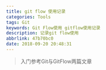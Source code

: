 ```yaml
---
title: git flow 使用记录
categories: Tools
tags: Git
keywords: Git Flow使用 gitflow使用记录
description: 记录git flow使用
abbrlink: 47b70bc0
date: 2018-09-20 20:48:31
---
```

> 入门参考Git与GitFlow两篇文章
